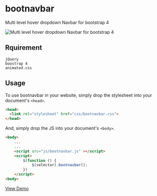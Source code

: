 # bootnavbar
Multi level hover dropdown Navbar for bootstrap 4

![Multi level hover dropdown Navbar for bootstrap 4](https://raw.githubusercontent.com/kmlpandey77/bootnavbar/master/Preview.png "Preview")


## Rquirement
	jQuery
	boostrap 4
	animated.css


## Usage
To use bootnavbar in your website, simply drop the stylesheet into your document's `<head>`.

```html
<head>
  <link rel="stylesheet" href="css/bootnavbar.css">
</head>
```


And, simply drop the JS into your document's `<body>`.

```html
<body>
	...
	...
	<script src="js/bootnavbar.js" ></script>
	<script>
	    $(function () {
	        $(selector).bootnavbar();
	    })
	</script>
<body>
```
 
[View Demo](https://kmlpandey77.github.io/bootnavbar/)
